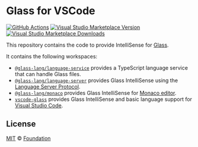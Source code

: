 # Glass for VSCode

[![GitHub Actions](https://github.com/foundation-ui/vscode-glass/workflows/main/badge.svg)](https://github.com/foundation-ui/vscode-glass/actions/workflows/main.yml)
[![Visual Studio Marketplace Version](https://img.shields.io/visual-studio-marketplace/v/foundation.vscode-glass)](https://marketplace.visualstudio.com/items?itemName=foundation.vscode-glass)
[![Visual Studio Marketplace Downloads](https://img.shields.io/visual-studio-marketplace/d/foundation.vscode-glass)](https://marketplace.visualstudio.com/items?itemName=foundation.vscode-glass)

This repository contains the code to provide IntelliSense for [Glass][].

It contains the following workspaces:

*   [`@glass-lang/language-service`][] provides a TypeScript language service
    that can handle Glass files.
*   [`@glass-lang/language-server`][] provides Glass IntelliSense using the
    [Language Server Protocol][].
*   [`@glass-lang/monaco`][] provides Glass IntelliSense for [Monaco editor][].
*   [`vscode-glass`][] provides Glass IntelliSense and basic language support
    for [Visual Studio Code][].

## License

[MIT][] © [Foundation][glass]

[`@glass-lang/monaco`]: https://github.com/foundation-ui/vscode-glass/tree/main/packages/monaco

[`@glass-lang/language-server`]: https://github.com/foundation-ui/vscode-glass/tree/main/packages/language-server

[`@glass-lang/language-service`]: https://github.com/foundation-ui/vscode-glass/tree/main/packages/language-service

[`vscode-glass`]: https://github.com/foundation-ui/vscode-glass/tree/main/packages/vscode-glass

[glass]: https://foundation-ui.com

[language server protocol]: https://microsoft.github.io/language-server-protocol/

[monaco editor]: https://microsoft.github.io/monaco-editor/

[mit]: http://opensource.org/licenses/MIT

[visual studio code]: https://code.visualstudio.com/
